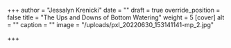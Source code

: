 +++
author = "Jessalyn Krenicki"
date = ""
draft = true
override_position = false
title = "The Ups and Downs of Bottom Watering"
weight = 5
[cover]
alt = ""
caption = ""
image = "/uploads/pxl_20220630_153141141-mp_2.jpg"

+++
